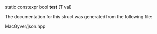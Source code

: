 <div id="structdetail_1_1value__in__range__of__impl2_3_01_of_type_00_01_t_00_01false_00_01false_01_4">

</div>

<span id="structdetail_1_1value__in__range__of__impl2_3_01_of_type_00_01_t_00_01false_00_01false_01_4"
label="structdetail_1_1value__in__range__of__impl2_3_01_of_type_00_01_t_00_01false_00_01false_01_4"></span>

<div class="DoxyCompactItemize">

<span id="structdetail_1_1value__in__range__of__impl2_3_01_of_type_00_01_t_00_01false_00_01false_01_4_a9091eedb73917741fc2a9282194a3786"
label="structdetail_1_1value__in__range__of__impl2_3_01_of_type_00_01_t_00_01false_00_01false_01_4_a9091eedb73917741fc2a9282194a3786"></span>
static constexpr bool **test** (T val)

</div>

The documentation for this struct was generated from the following file:

<div class="DoxyCompactItemize">

MacGyver/json.hpp

</div>

